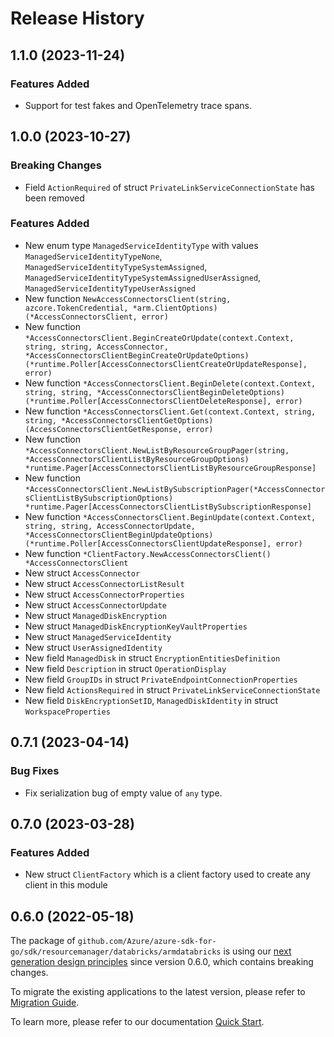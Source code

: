 # Release History

## 1.1.0 (2023-11-24)
### Features Added

- Support for test fakes and OpenTelemetry trace spans.


## 1.0.0 (2023-10-27)
### Breaking Changes

- Field `ActionRequired` of struct `PrivateLinkServiceConnectionState` has been removed

### Features Added

- New enum type `ManagedServiceIdentityType` with values `ManagedServiceIdentityTypeNone`, `ManagedServiceIdentityTypeSystemAssigned`, `ManagedServiceIdentityTypeSystemAssignedUserAssigned`, `ManagedServiceIdentityTypeUserAssigned`
- New function `NewAccessConnectorsClient(string, azcore.TokenCredential, *arm.ClientOptions) (*AccessConnectorsClient, error)`
- New function `*AccessConnectorsClient.BeginCreateOrUpdate(context.Context, string, string, AccessConnector, *AccessConnectorsClientBeginCreateOrUpdateOptions) (*runtime.Poller[AccessConnectorsClientCreateOrUpdateResponse], error)`
- New function `*AccessConnectorsClient.BeginDelete(context.Context, string, string, *AccessConnectorsClientBeginDeleteOptions) (*runtime.Poller[AccessConnectorsClientDeleteResponse], error)`
- New function `*AccessConnectorsClient.Get(context.Context, string, string, *AccessConnectorsClientGetOptions) (AccessConnectorsClientGetResponse, error)`
- New function `*AccessConnectorsClient.NewListByResourceGroupPager(string, *AccessConnectorsClientListByResourceGroupOptions) *runtime.Pager[AccessConnectorsClientListByResourceGroupResponse]`
- New function `*AccessConnectorsClient.NewListBySubscriptionPager(*AccessConnectorsClientListBySubscriptionOptions) *runtime.Pager[AccessConnectorsClientListBySubscriptionResponse]`
- New function `*AccessConnectorsClient.BeginUpdate(context.Context, string, string, AccessConnectorUpdate, *AccessConnectorsClientBeginUpdateOptions) (*runtime.Poller[AccessConnectorsClientUpdateResponse], error)`
- New function `*ClientFactory.NewAccessConnectorsClient() *AccessConnectorsClient`
- New struct `AccessConnector`
- New struct `AccessConnectorListResult`
- New struct `AccessConnectorProperties`
- New struct `AccessConnectorUpdate`
- New struct `ManagedDiskEncryption`
- New struct `ManagedDiskEncryptionKeyVaultProperties`
- New struct `ManagedServiceIdentity`
- New struct `UserAssignedIdentity`
- New field `ManagedDisk` in struct `EncryptionEntitiesDefinition`
- New field `Description` in struct `OperationDisplay`
- New field `GroupIDs` in struct `PrivateEndpointConnectionProperties`
- New field `ActionsRequired` in struct `PrivateLinkServiceConnectionState`
- New field `DiskEncryptionSetID`, `ManagedDiskIdentity` in struct `WorkspaceProperties`


## 0.7.1 (2023-04-14)
### Bug Fixes

- Fix serialization bug of empty value of `any` type.


## 0.7.0 (2023-03-28)
### Features Added

- New struct `ClientFactory` which is a client factory used to create any client in this module


## 0.6.0 (2022-05-18)

The package of `github.com/Azure/azure-sdk-for-go/sdk/resourcemanager/databricks/armdatabricks` is using our [next generation design principles](https://azure.github.io/azure-sdk/general_introduction.html) since version 0.6.0, which contains breaking changes.

To migrate the existing applications to the latest version, please refer to [Migration Guide](https://aka.ms/azsdk/go/mgmt/migration).

To learn more, please refer to our documentation [Quick Start](https://aka.ms/azsdk/go/mgmt).